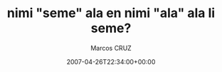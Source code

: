 ---
title: 'nimi "seme" ala en nimi "ala" ala li seme?'
posts: 2
hash: 't725'
author: 'Marcos CRUZ'
date: 2007-04-26T22:34:00+00:00
sources:
  - http://forums.tokipona.org/viewtopic.php%3Ft=725.html
---